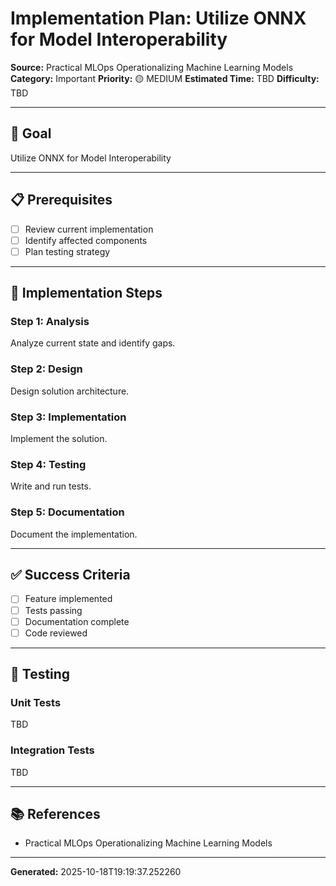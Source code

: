 # Implementation Plan: Utilize ONNX for Model Interoperability

**Source:** Practical MLOps  Operationalizing Machine Learning Models
**Category:** Important
**Priority:** 🟡 MEDIUM
**Estimated Time:** TBD
**Difficulty:** TBD

---

## 🎯 Goal

Utilize ONNX for Model Interoperability

---

## 📋 Prerequisites

- [ ] Review current implementation
- [ ] Identify affected components
- [ ] Plan testing strategy

---

## 🔧 Implementation Steps

### Step 1: Analysis

Analyze current state and identify gaps.

### Step 2: Design

Design solution architecture.

### Step 3: Implementation

Implement the solution.

### Step 4: Testing

Write and run tests.

### Step 5: Documentation

Document the implementation.

---

## ✅ Success Criteria

- [ ] Feature implemented
- [ ] Tests passing
- [ ] Documentation complete
- [ ] Code reviewed

---

## 🧪 Testing

### Unit Tests

TBD

### Integration Tests

TBD

---

## 📚 References

- Practical MLOps  Operationalizing Machine Learning Models

---

**Generated:** 2025-10-18T19:19:37.252260
